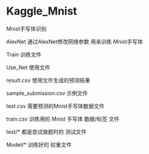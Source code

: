 # Kaggle_Mnist
Mnist手写体识别

AlexNet 通过AlexNet修改网络参数 用来训练 Mnist手写体

Train 训练文件

Use_Net 使用文件

result.csv 使用文件生成的预测结果

sample_submission.csv 示例文件

test.csv 需要预测的Mnist手写体数据文件

train.csv 训练用的 Mnist 手写体 数据/标签 文件

test/* 都是尝试做题时的 测试文件

Model/* 训练好的 权重文件

